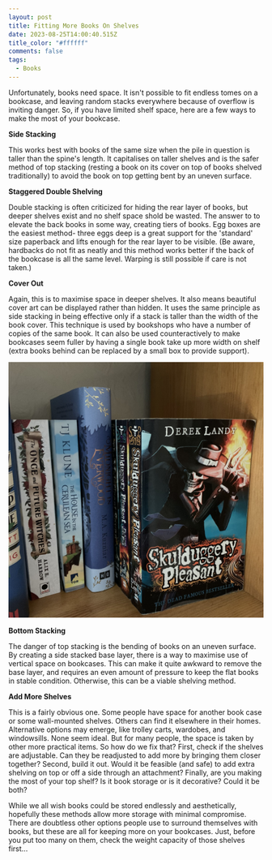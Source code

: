```yaml
---
layout: post
title: Fitting More Books On Shelves
date: 2023-08-25T14:00:40.515Z
title_color: "#ffffff"
comments: false
tags:
  - Books
---
```

Unfortunately, books need space. It isn't possible to fit endless tomes on a bookcase, and leaving random stacks everywhere because of overflow is inviting danger. So, if you have limited shelf space, here are a few ways to make the most of your bookcase.

**S﻿ide Stacking**

T﻿his works best with books of the same size when the pile in question is taller than the spine's length. It capitalises on taller shelves and is the safer method of top stacking (resting a book on its cover on top of books shelved traditionally) to avoid the book on top getting bent by an uneven surface.

**S﻿taggered Double Shelving**

D﻿ouble stacking is often criticized for hiding the rear layer of books, but deeper shelves exist and no shelf space shold be wasted. The answer to to elevate the back books in some way, creating tiers of books. Egg boxes are the easiest method- three eggs deep is a great support for the 'standard' size paperback and lifts enough for the rear layer to be visible. (Be aware, hardbacks do not fit as neatly and this method works better if the back of the bookcase is all the same level. Warping is still possible if care is not taken.)

**Cover Out**

A﻿gain, this is to maximise space in deeper shelves. It also means beautiful cover art can be displayed rather than hidden. It uses the same principle as side stacking in being effective only if a stack is taller than the width of the book cover. This technique is used by bookshops who have a number of copies of the same book. It can also be used counteractively to make bookcases seem fuller by having a single book take up more width on shelf (extra books behind can be replaced by a small box to provide support).

![](../uploads/2023-08-25-example-face-out.jpg)

**B﻿ottom Stacking**

T﻿he danger of top stacking is the bending of books on an uneven surface. By creating a side stacked base layer, there is a way to maximise use of vertical space on bookcases. This can make it quite awkward to remove the base layer, and requires an even amount of pressure to keep the flat books in stable condition. Otherwise, this can be a viable shelving method.

**A﻿dd More Shelves**

T﻿his is a fairly obvious one. Some people have space for another book case or some wall-mounted shelves. Others can find it elsewhere in their homes. Alternative options may emerge, like trolley carts, wardobes, and windowsills. None seem ideal. But for many people, the space is taken by other more practical items. So how do we fix that? First, check if the shelves are adjustable. Can they be readjusted to add more by bringing them closer together? Second, build it out. Would it be feasible (and safe) to add extra shelving on top or off a side through an attachment? Finally, are you making the most of your top shelf? Is it book storage or is it decorative? Could it be both?

W﻿hile we all wish books could be stored endlessly and aesthetically, hopefully these methods allow more storage with minimal compromise. There are doubtless other options people use to surround themselves with books, but these are all for keeping more on your bookcases. Just, before you put too many on them, check the weight capacity of those shelves first...